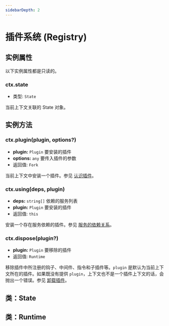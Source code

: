 ```yaml
---
sidebarDepth: 2
---
```


# 插件系统 (Registry)

## 实例属性

以下实例属性都是只读的。

### ctx.state

- 类型: `State`

当前上下文关联的 State 对象。

## 实例方法

### ctx.plugin(plugin, options?)

- **plugin:** `Plugin` 要安装的插件
- **options:** `any` 要传入插件的参数
- 返回值: `Fork`

当前上下文中安装一个插件。参见 [认识插件](../../guide/plugin/)。

### ctx.using(deps, plugin)

- **deps:** `string[]` 依赖的服务列表
- **plugin:** `Plugin` 要安装的插件
- 返回值: `this`

安装一个存在服务依赖的插件。参见 [服务的依赖关系](../../guide/plugin/service.md#服务的依赖关系)。

### ctx.dispose(plugin?)

- **plugin:** `Plugin` 要移除的插件
- 返回值: `Runtime`

移除插件中所注册的钩子、中间件、指令和子插件等。`plugin` 是默认为当前上下文所在的插件。如果既没有提供 `plugin`，上下文也不是一个插件上下文的话，会抛出一个错误。参见 [卸载插件](../../guide/plugin/#卸载插件)。

## 类：State

## 类：Runtime
